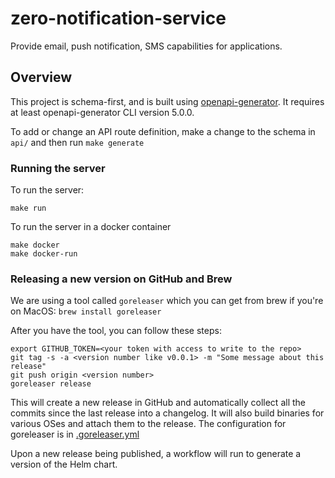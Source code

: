 # zero-notification-service

Provide email, push notification, SMS capabilities for applications.

## Overview

This project is schema-first, and is built using [openapi-generator](https://github.com/OpenAPITools/openapi-generator). It requires at least openapi-generator CLI version 5.0.0.

To add or change an API route definition, make a change to the schema in `api/` and then run `make generate`

### Running the server

To run the server:
```
make run
```

To run the server in a docker container
```
make docker
make docker-run
```

### Releasing a new version on GitHub and Brew

We are using a tool called `goreleaser` which you can get from brew if you're on MacOS:
`brew install goreleaser`

After you have the tool, you can follow these steps:
```shell
export GITHUB_TOKEN=<your token with access to write to the repo>
git tag -s -a <version number like v0.0.1> -m "Some message about this release"
git push origin <version number>
goreleaser release
```

This will create a new release in GitHub and automatically collect all the commits since the last release into a changelog.
It will also build binaries for various OSes and attach them to the release.
The configuration for goreleaser is in [.goreleaser.yml](.goreleaser.yml)

Upon a new release being published, a workflow will run to generate a version of the Helm chart.
